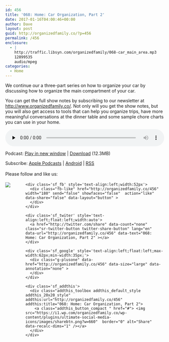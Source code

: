```yaml
---
id: 456
title: '068: Home: Car Organization, Part 2'
date: 2017-01-16T04:00:46+00:00
author: Dave
layout: post
guid: http://organizedfamily.co/?p=456
permalink: /456
enclosure:
  - |
    http://traffic.libsyn.com/organizedfamily/068-car_main_area.mp3
    12899535
    audio/mpeg
categories:
  - Home
---
```

We continue our a three-part series on how to organize your car by discussing how to organize the main compartment of your car.

You can get the full show notes by subscribing to our newsletter at <http://www.organizedfamily.co/>. Not only will you get the show notes, but you will also get access to tools that can help you organize trips, have more meaningful conversations at the dinner table and some sample chore charts you can use in your home.

<div class="powerpress_player" id="powerpress_player_5389">
  <audio class="wp-audio-shortcode" id="audio-456-69" preload="none" style="width: 100%;" controls="controls"><source type="audio/mpeg" src="http://traffic.libsyn.com/organizedfamily/068-car_main_area.mp3?_=69" /><a href="http://traffic.libsyn.com/organizedfamily/068-car_main_area.mp3">http://traffic.libsyn.com/organizedfamily/068-car_main_area.mp3</a></audio>
</div>

<p class="powerpress_links powerpress_links_mp3">
  Podcast: <a href="http://traffic.libsyn.com/organizedfamily/068-car_main_area.mp3" class="powerpress_link_pinw" target="_blank" title="Play in new window" onclick="return powerpress_pinw('http://organizedfamily.co/?powerpress_pinw=456-podcast');" rel="nofollow">Play in new window</a> | <a href="http://traffic.libsyn.com/organizedfamily/068-car_main_area.mp3" class="powerpress_link_d" title="Download" rel="nofollow" download="068-car_main_area.mp3">Download</a> (12.3MB)
</p>

<p class="powerpress_links powerpress_subscribe_links">
  Subscribe: <a href="https://itunes.apple.com/us/podcast/organized-family/id1047979605?mt=2&ls=1#episodeGuid=http%3A%2F%2Forganizedfamily.co%2F%3Fp%3D456" class="powerpress_link_subscribe powerpress_link_subscribe_itunes" title="Subscribe on Apple Podcasts" rel="nofollow">Apple Podcasts</a> | <a href="http://subscribeonandroid.com/organizedfamily.co/feed/podcast" class="powerpress_link_subscribe powerpress_link_subscribe_android" title="Subscribe on Android" rel="nofollow">Android</a> | <a href="http://organizedfamily.co/feed/podcast" class="powerpress_link_subscribe powerpress_link_subscribe_rss" title="Subscribe via RSS" rel="nofollow">RSS</a>
</p>

<div class='sfsi_Sicons' style='width: 100%; display: inline-block; vertical-align: middle; text-align:left'>
  <div style='margin:0px 8px 0px 0px; line-height: 24px'>
    <span>Please follow and like us:</span>
  </div>
  
  <div class='sfsi_socialwpr'>
    <div class='sf_subscrbe' style='text-align:left;float:left;width:64px'>
      <a href="http://www.specificfeeds.com/widget/emailsubscribe/MTc5ODgx/OA==/" target="_blank"><img src="https://i2.wp.com/organizedfamily.co/wp-content/plugins/ultimate-social-media-icons/images/follow_subscribe.png?w=660" data-recalc-dims="1" /></a>
    </div>
    
    <div class='sf_fb' style='text-align:left;width:52px'>
      <div class="fb-like" href="http://organizedfamily.co/456" width="180" send="false" showfaces="false"  action="like" data-share="false" data-layout="button" >
      </div>
    </div>
    
    <div class='sf_twiter' style='text-align:left;float:left;width:auto'>
      <a href="http://twitter.com/share" data-count="none" class="sr-twitter-button twitter-share-button" lang="en" data-url="http://organizedfamily.co/456" data-text="068: Home: Car Organization, Part 2" ></a>
    </div>
    
    <div class='sf_google' style='text-align:left;float:left;max-width:62px;min-width:35px;'>
      <div class="g-plusone" data-href="http://organizedfamily.co/456" data-size="large" data-annotation="none" >
      </div>
    </div>
    
    <div class='sf_addthis'>
      <div class="addthis_toolbox addthis_default_style addthis_20x20_style" addthis:url="http://organizedfamily.co/456" addthis:title="068: Home: Car Organization, Part 2">
        <a class="addthis_button_compact " href="#"> <img src="https://i1.wp.com/organizedfamily.co/wp-content/plugins/ultimate-social-media-icons/images/sharebtn.png?w=660"  border="0" alt="Share" data-recalc-dims="1" /></a>
      </div>
    </div>
  </div>
</div>